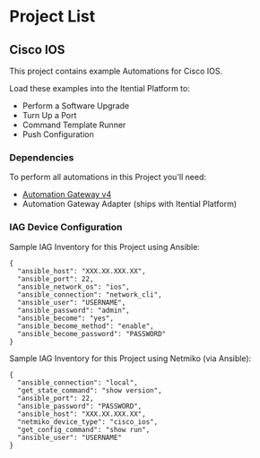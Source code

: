 # Project List

## Cisco IOS

This project contains example Automations for Cisco IOS.

Load these examples into the Itential Platform to:

- Perform a Software Upgrade
- Turn Up a Port
- Command Template Runner
- Push Configuration

### Dependencies
To perform all automations in this Project you'll need:
- [Automation Gateway v4](https://www.itential.com/automation-gateway/)
- Automation Gateway Adapter (ships with Itential Platform)

### IAG Device Configuration
Sample IAG Inventory for this Project using Ansible:
```
{
  "ansible_host": "XXX.XX.XXX.XX",
  "ansible_port": 22,
  "ansible_network_os": "ios",
  "ansible_connection": "network_cli",
  "ansible_user": "USERNAME",
  "ansible_password": "admin",
  "ansible_become": "yes",
  "ansible_become_method": "enable",
  "ansible_become_password": "PASSWORD"
}
```

Sample IAG Inventory for this Project using Netmiko (via Ansible):
```
{
  "ansible_connection": "local",
  "get_state_command": "show version",
  "ansible_port": 22,
  "ansible_password": "PASSWORD",
  "ansible_host": "XXX.XX.XXX.XX",
  "netmiko_device_type": "cisco_ios",
  "get_config_command": "show run",
  "ansible_user": "USERNAME"
}
```
